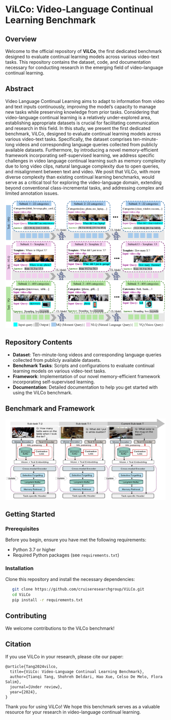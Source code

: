 # ViLCo: Video-Language Continual Learning Benchmark

## Overview

Welcome to the official repository of **ViLCo**, the first dedicated benchmark designed to evaluate continual learning models across various video-text tasks. This repository contains the dataset, code, and documentation necessary for conducting research in the emerging field of video-language continual learning.

## Abstract

Video Language Continual Learning aims to adapt to information from video and text inputs continuously, improving the model’s capacity to manage new tasks while preserving knowledge from prior tasks. Considering that video-language continual learning is a relatively under-explored area, establishing appropriate datasets is crucial for facilitating communication and research in this field. In this study, we present the first dedicated benchmark, ViLCo, designed to evaluate continual learning models across various video-text tasks. Specifically, the dataset comprises ten-minute-long videos and corresponding language queries collected from publicly available datasets. Furthermore, by introducing a novel memory-efficient framework incorporating self-supervised learning, we address specific challenges in video language continual learning such as memory complexity due to long video clips, natural language complexity due to open queries, and misalignment between text and video. We posit that ViLCo, with more diverse complexity than existing continual learning benchmarks, would serve as a critical tool for exploring the video-language domain, extending beyond conventional class-incremental tasks, and addressing complex and limited annotation issues.

![cl_tasks](./figures/cl_tasks.png)

## Repository Contents

- **Dataset**: Ten-minute-long videos and corresponding language queries collected from publicly available datasets.
- **Benchmark Tasks**: Scripts and configurations to evaluate continual learning models on various video-text tasks.
- **Framework**: Implementation of our novel memory-efficient framework incorporating self-supervised learning.
- **Documentation**: Detailed documentation to help you get started with using the ViLCo benchmark.

## Benchmark and Framework
![framework](./figures/framework.png)


## Getting Started

### Prerequisites

Before you begin, ensure you have met the following requirements:

- Python 3.7 or higher
- Required Python packages (see `requirements.txt`)

### Installation

Clone this repository and install the necessary dependencies:

```bash
   git clone https://github.com/cruiseresearchgroup/ViLCo.git
   cd ViLCo
   pip install -r requirements.txt
```


## Contributing
We welcome contributions to the ViLCo benchmark! 

## Citation
If you use ViLCo in your research, please cite our paper:
```
@article{Tang2024vilco,
  title={ViLCo: Video-Language Continual Learning Benchmark},
  author={Tianqi Tang, Shohreh Deldari, Hao Xue, Celso De Melo, Flora Salim},
  journal={Under review},
  year={2024},
}
```

Thank you for using ViLCo! We hope this benchmark serves as a valuable resource for your research in video-language continual learning.


